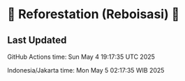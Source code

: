 
# 🌳 Reforestation (Reboisasi) 🌲

## Last Updated

GitHub Actions time: Sun May  4 19:17:35 UTC 2025

Indonesia/Jakarta time: Mon May  5 02:17:35 WIB 2025
